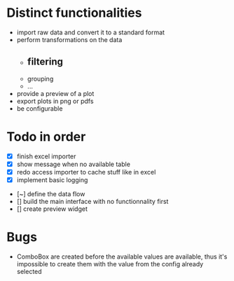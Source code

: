 # Distinct functionalities
- import raw data and convert it to a standard format
- perform transformations on the data
    - filtering
        - 
    - grouping
    - ...
- provide a preview of a plot
- export plots in png or pdfs
- be configurable

# Todo in order
- [x] finish excel importer
- [x] show message when no available table
- [x] redo access importer to cache stuff like in excel
- [x] implement basic logging
- [~] define the data flow
- [] build the main interface with no functionnality first 
- [] create preview widget


# Bugs
- ComboBox are created before the available values are available, thus it's impossible to create them with the value from the config already selected
